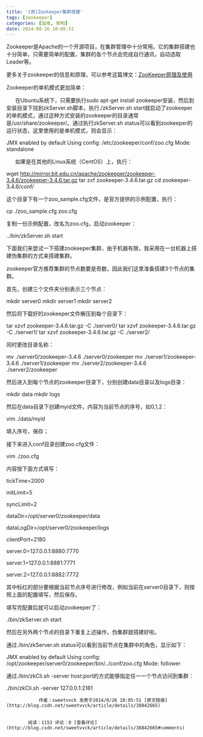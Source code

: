 ```yaml
---
title: '[原]Zookeeper集群搭建'
tags: [zookeeper]
categories: [运维, 架构]
date: 2014-08-26 10:05:51
---
```


Zookeeper是Apache的一个开源项目，在集群管理中十分常用。它的集群搭建也十分简单，只需要简单的配置，集群的各个节点会完成自行通讯，自动选取Leader等。

更多关于zookeeper的信息和原理，可以参考这篇博文：[ZooKeeper原理及使用](http://blog.csdn.net/sweetvvck/article/details/38262965)





Zookeeper的单机模式更加简单：

&nbsp; &nbsp; &nbsp; 在Ubuntu系统下，只需要执行sudo apt-get install zookeeper安装，然后到安装目录下找到zkServer.sh脚本，执行./zkServer.sh start就启动了zookeeper的单机模式，通过这种方式安装的zookeeper的目录通常是/usr/share/zookeeper/。通过执行zkServer.sh status可以看到zookeeper的运行状态，这里使用的是单机模式，则会显示：

JMX enabled by default
Using config: /etc/zookeeper/conf/zoo.cfg
Mode: standalone

&nbsp; &nbsp; &nbsp; 如果是在其他的Linux系统（CentOS）上，执行：

wget http://mirror.bit.edu.cn/apache/zookeeper/zookeeper-3.4.6/zookeeper-3.4.6.tar.gz
tar zxf zookeeper-3.4.6.tar.gz
cd zookeeper-3.4.6/conf/

这个目录下有一个zoo_sample.cfg文件，是官方提供的示例配置，执行：

cp ./zoo_sample.cfg zoo.cfg

复制一份示例配置，改名为zoo.cfg，启动zookeeper：

../bin/zkServer.sh start






下面我们来尝试一下搭建zookeeper集群，由于机器有限，我采用在一台机器上搭建伪集群的方式来搭建集群。

zookeeper官方推荐集群的节点数要是奇数，因此我们这里准备搭建3个节点的集群。

首先，创建三个文件夹分别表示三个节点：

mkdir server0
mkdir server1
mkdir server2



然后将下载好的zookeeper文件解压到每个目录下：

tar xzvf zookeeper-3.4.6.tar.gz -C ./server0/
tar xzvf zookeeper-3.4.6.tar.gz -C ./server1/
tar xzvf zookeeper-3.4.6.tar.gz -C ./server2/

同时更改目录名称：

mv ./server0/zookeeper-3.4.6 ./server0/zookeeper
mv ./server1/zookeeper-3.4.6 ./server1/zookeeper
mv ./server2/zookeeper-3.4.6 ./server2/zookeeper



然后进入到每个节点的zookeeper目录下，分别创建data目录以及logs目录：

mkdir data
mkdir logs



然后在data目录下创建myid文件，内容为当前节点的序号，如0,1,2：

vim ./data/myid

填入序号，保存；

接下来进入conf目录创建zoo.cfg文件：

vim ./zoo.cfg

内容按下面方式填写：

tickTime=2000&nbsp;

initLimit=5&nbsp;

syncLimit=2&nbsp;

dataDir=/opt/server0/zookeeper/data&nbsp;

dataLogDir=/opt/server0/zookeeper/logs&nbsp;

clientPort=2180

server.0=127.0.0.1:8880:7770&nbsp;

server.1=127.0.0.1:8881:7771&nbsp;

server.2=127.0.0.1:8882:7772



其中标红的部分要根据当前节点序号进行修改，例如当前在server0目录下，则按照上面的配置填写，然后保存。

填写完配置后就可以启动zookeeper了：

./bin/zkServer.sh start

然后在另外两个节点的目录下重复上述操作，伪集群就搭建好啦。

通过./bin/zkServer.sh status可以看到当前节点在集群中的角色，显示如下：

JMX enabled by default
Using config: /opt/zookeeper/server0/zookeeper/bin/../conf/zoo.cfg
Mode: follower

通过./bin/zkCli.sh -server host:port的方式能够指定任一一个节点访问到集群：

./bin/zkCli.sh -server 127.0.0.1:2181








                作者：sweetvvck 发表于2014/8/26 10:05:51 [原文链接](http://blog.csdn.net/sweetvvck/article/details/38842665)


            阅读：1153 评论：0 [查看评论](http://blog.csdn.net/sweetvvck/article/details/38842665#comments)
